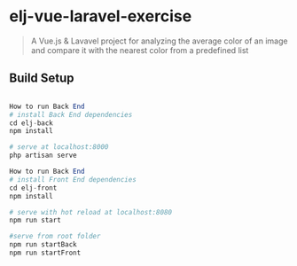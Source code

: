 # elj-vue-laravel-exercise

> A Vue.js & Lavavel project for analyzing the average color of an image and compare it with the nearest color from a predefined list

## Build Setup

``` php + vue

How to run Back End
# install Back End dependencies
cd elj-back
npm install

# serve at localhost:8000
php artisan serve

How to run Back End
# install Front End dependencies
cd elj-front
npm install

# serve with hot reload at localhost:8080
npm run start

#serve from root folder
npm run startBack
npm run startFront

```


